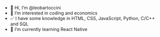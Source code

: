 - 👋 Hi, I’m @leobartoccini
- 👀 I’m interested in coding and economics
- ✅ I have some knowledge in HTML, CSS, JavaScript, Python, C/C++ and SQL
- 🌱 I’m currently learning React Native
